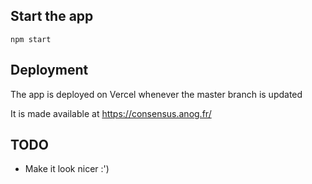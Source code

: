 ## Start the app

```
npm start
```

## Deployment

The app is deployed on Vercel whenever the master branch is updated

It is made available at https://consensus.anog.fr/ 

## TODO

- Make it look nicer :')
